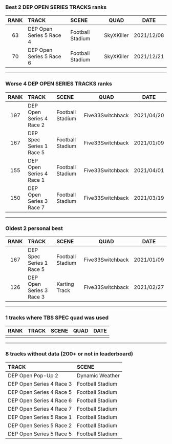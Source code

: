 ### Best 2 DEP OPEN SERIES TRACKS ranks
|RANK|TRACK|SCENE|QUAD|DATE|
|:---:|:---|:---|:---:|:---:|
|63|DEP Open Series 5 Race 4|Football Stadium|SkyXKiller|2021/12/08|
|70|DEP Open Series 5 Race 6|Football Stadium|SkyXKiller|2021/12/21|
---
### Worse 4 DEP OPEN SERIES TRACKS ranks
|RANK|TRACK|SCENE|QUAD|DATE|
|:---:|:---|:---|:---:|:---:|
|197|DEP Open Series 4 Race 2|Football Stadium|Five33Switchback|2021/04/20|
|167|DEP Spec Series 1 Race 5|Football Stadium|Five33Switchback|2021/01/09|
|155|DEP Open Series 4 Race 1|Football Stadium|Five33Switchback|2021/04/01|
|150|DEP Open Series 3 Race 7|Football Stadium|Five33Switchback|2021/03/19|
---
### Oldest 2 personal best
|RANK|TRACK|SCENE|QUAD|DATE|
|:---:|:---|:---|:---:|:---:|
|167|DEP Spec Series 1 Race 5|Football Stadium|Five33Switchback|2021/01/09|
|126|DEP Open Series 3 Race 3|Karting Track|Five33Switchback|2021/02/27|
---
### 1 tracks where TBS SPEC quad was used
|RANK|TRACK|SCENE|QUAD|DATE|
|:---:|:---|:---|:---:|:---:|
||||||
---
### 8 tracks without data (200+ or not in leaderboard)
|TRACK|SCENE|
|:---|:---|
|DEP Open Pop-Up 2|Dynamic Weather|
|DEP Open Series 4 Race 3|Football Stadium|
|DEP Open Series 4 Race 5|Football Stadium|
|DEP Open Series 4 Race 6|Football Stadium|
|DEP Open Series 4 Race 7|Football Stadium|
|DEP Open Series 5 Race 1|Football Stadium|
|DEP Open Series 5 Race 2|Football Stadium|
|DEP Open Series 5 Race 5|Football Stadium|
